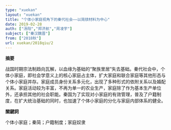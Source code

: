 ```yaml
---
type: "xuekan"
layout: "xuekan"
title: "个体小家庭视角下的秦代社会——以简牍材料为中心"
date: 2019-02-28
auth: ["汤阳","郑济航","周凌宇"]
subject: ["秦汉魏晋"]
from: ["2018秋"]
url: xuekan/2018qiu/2
---
```


**摘要**      

战国时期宗法制趋向瓦解，以血缘为基础的“聚族里居”失去基础。秦代社会中，个体小家庭，即社会学意义上的核心家庭占主体，扩大家庭和联合家庭等其他形态与个体小家庭并存。家庭成员身份关系多元化，出现了多种形式的依附关系以及婚配关系。家庭活动较为丰富，不再为单一的农业生产，家庭除了作为基本生产单位外，还承担其他的社会职能。秦国为了实现对小家庭的有效管理，普及了户籍制度，在扩大统治基础的同时，也加速了个体小家庭的分化与家庭内部体系的健全。

**關鍵詞**

个体小家庭；秦简；户籍制度；家庭奴隶

